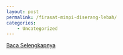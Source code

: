 ```yaml
---
layout: post
permalink: /firasat-mimpi-diserang-lebah/
categories:
    - Uncategorized
---
```


[Baca Selengkapnya](/10)